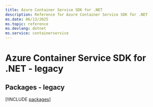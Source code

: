 ```yaml
---
title: Azure Container Service SDK for .NET
description: Reference for Azure Container Service SDK for .NET
ms.date: 06/13/2025
ms.topic: reference
ms.devlang: dotnet
ms.service: containerservice
---
```

# Azure Container Service SDK for .NET - legacy
## Packages - legacy
[!INCLUDE [packages](container-service-index.md)]